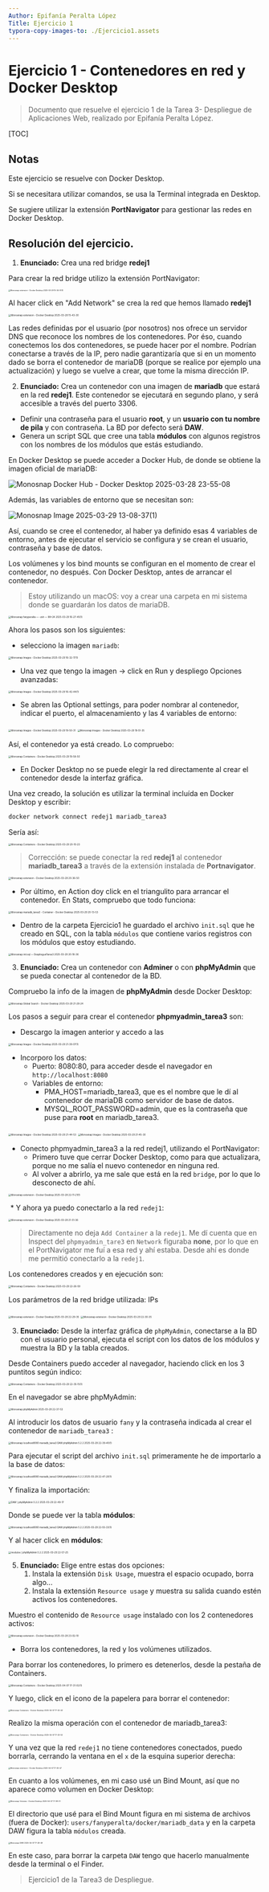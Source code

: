 ```yaml
---
Author: Epifanía Peralta López
Title: Ejercicio 1
typora-copy-images-to: ./Ejercicio1.assets
---
```


# Ejercicio 1 - Contenedores en red y Docker Desktop

> Documento que resuelve el ejercicio 1 de la Tarea 3- Despliegue de Aplicaciones Web, realizado por Epifanía Peralta López.

[TOC]

## Notas

Este ejercicio se resuelve con Docker Desktop.

Si se necesitara utilizar comandos, se usa la Terminal integrada en Desktop.

Se sugiere utilizar la extensión **PortNavigator** para gestionar las redes en Docker Desktop.



## Resolución del ejercicio.



1. **Enunciado:** Crea una red bridge **redej1**

Para crear la red bridge utilizo la extensión PortNavigator:

<img src="./Ejercicio1.assets/Monosnap%20extension%20-%20Docker%20Desktop%202025-03-29%2015-34-51(1).png" alt="Monosnap extension - Docker Desktop 2025-03-29 15-34-51(1)" style="zoom:25%;" />

Al hacer click en "Add Network" se crea la red que hemos llamado **redej1**

<img src="./Ejercicio1.assets/Monosnap%20extension%20-%20Docker%20Desktop%202025-03-29%2015-43-30.png" alt="Monosnap extension - Docker Desktop 2025-03-29 15-43-30" style="zoom:33%;" />



Las redes definidas por el usuario (por nosotros)  nos ofrece un servidor DNS que reconoce los nombres de los contenedores. Por éso, cuando conectemos los dos contenedores, se puede hacer por el nombre. Podrían conectarse a través de la IP, pero nadie garantizaría que si en un momento dado se borra el contenedor de mariaDB (porque se realice por ejemplo una actualización) y luego se vuelve a crear, que tome la misma dirección IP.



2. **Enunciado:** Crea un contenedor con una imagen de **mariadb** que estará en la red **redej1**. Este contenedor se ejecutará en segundo plano, y será accesible a través del puerto 3306.

* Definir una contraseña para el usuario **root**, y un **usuario con tu nombre de pila** y con contraseña. La BD por defecto será **DAW**.
* Genera un script SQL que cree una tabla **módulos** con algunos registros con los nombres de los módulos que estás estudiando.

En Docker Desktop se puede acceder a Docker Hub, de donde se obtiene la imagen oficial de mariaDB:

![Monosnap Docker Hub - Docker Desktop 2025-03-28 23-55-08](./Ejercicio1.assets/Monosnap%20Docker%20Hub%20-%20Docker%20Desktop%202025-03-28%2023-55-08.png)

Además, las variables de entorno que se necesitan son:

![Monosnap Image 2025-03-29 13-08-37(1)](./Ejercicio1.assets/Monosnap%20Image%202025-03-29%2013-08-37(1).png)

Así, cuando se cree el contenedor, al haber ya definido esas 4 variables de entorno, antes de ejecutar el servicio se configura y se crean el usuario, contraseña y base de datos.

Los volúmenes y los bind mounts se configuran en el momento de crear el contenedor, no después. Con Docker Desktop, antes de arrancar el contenedor.

> Estoy utilizando un macOS: voy a crear una carpeta en mi sistema donde se guardarán los datos de mariaDB.

<img src="./Ejercicio1.assets/Monosnap%20fanyperalta%20%E2%80%94%20-zsh%20%E2%80%94%2098%C3%9724%202025-03-29%2016-27-45(1).png" alt="Monosnap fanyperalta — -zsh — 98×24 2025-03-29 16-27-45(1)" style="zoom:33%;" />

Ahora los pasos son los siguientes:

* selecciono la imagen `mariadb`:

<img src="./Ejercicio1.assets/Monosnap%20Images%20-%20Docker%20Desktop%202025-03-29%2016-32-17(1).png" alt="Monosnap Images - Docker Desktop 2025-03-29 16-32-17(1)" style="zoom:33%;" />

* Una vez que tengo la imagen -> click en Run y despliego Opciones avanzadas:

<img src="./Ejercicio1.assets/Monosnap%20Images%20-%20Docker%20Desktop%202025-03-29%2016-42-44(1).png" alt="Monosnap Images - Docker Desktop 2025-03-29 16-42-44(1)" style="zoom:33%;" />

* Se abren las Optional settings, para poder nombrar al contenedor, indicar el puerto, el almacenamiento y las 4 variables de entorno:

<img src="./Ejercicio1.assets/Monosnap%20Images%20-%20Docker%20Desktop%202025-03-29%2019-50-31.png" alt="Monosnap Images - Docker Desktop 2025-03-29 19-50-31" style="zoom:33%;" />

<img src="./Ejercicio1.assets/Monosnap%20Images%20-%20Docker%20Desktop%202025-03-29%2019-51-35.png" alt="Monosnap Images - Docker Desktop 2025-03-29 19-51-35" style="zoom:33%;" />

Así, el contenedor ya está creado. Lo compruebo:

<img src="./Ejercicio1.assets/Monosnap%20Containers%20-%20Docker%20Desktop%202025-03-29%2019-58-50.png" alt="Monosnap Containers - Docker Desktop 2025-03-29 19-58-50" style="zoom:33%;" />

* En Docker Desktop no se puede elegir la red directamente al crear el contenedor desde la interfaz gráfica. 

Una vez creado, la solución es utilizar la terminal incluída en Docker Desktop y escribir:

```bash
docker network connect redej1 mariadb_tarea3
```

Sería así:

<img src="./Ejercicio1.assets/Monosnap%20Containers%20-%20Docker%20Desktop%202025-03-29%2020-10-23.png" alt="Monosnap Containers - Docker Desktop 2025-03-29 20-10-23" style="zoom:33%;" />

> Corrección: se puede conectar la red **redej1** al contenedor **mariadb_tarea3** a través de la extensión instalada de **Portnavigator**.

<img src="./Ejercicio1.assets/Monosnap%20extension%20-%20Docker%20Desktop%202025-03-29%2020-36-50.png" alt="Monosnap extension - Docker Desktop 2025-03-29 20-36-50" style="zoom:33%;" />



* Por último, en Action doy click en el triangulito para arrancar el contenedor.  En Stats, compruebo que todo funciona:

<img src="./Ejercicio1.assets/Monosnap%20mariadb_tarea3%20-%20Container%20-%20Docker%20Desktop%202025-03-29%2020-13-53.png" alt="Monosnap mariadb_tarea3 - Container - Docker Desktop 2025-03-29 20-13-53" style="zoom:33%;" />



* Dentro de la carpeta Ejercicio1 he guardado el archivo `init.sql`  que he creado en SQL, con la tabla `módulos` que contiene varios registros con los módulos que estoy estudiando.

<img src="./Ejercicio1.assets/Monosnap%20init.sql%20%E2%80%94%20DespliegueTarea3%202025-03-29%2020-18-36.png" alt="Monosnap init.sql — DespliegueTarea3 2025-03-29 20-18-36" style="zoom:33%;" />



3. **Enunciado:** Crea un contenedor con **Adminer** o con **phpMyAdmin** que se pueda conectar al contenedor de la BD.

Compruebo la info de la imagen de **phpMyAdmin** desde Docker Desktop:

<img src="./Ejercicio1.assets/Monosnap%20Global%20Search%20-%20Docker%20Desktop%202025-03-29%2021-29-24.png" alt="Monosnap Global Search - Docker Desktop 2025-03-29 21-29-24" style="zoom:33%;" />

Los pasos a seguir para crear el contenedor **phpmyadmin_tarea3** son:

* Descargo la imagen anterior y accedo a las 

<img src="./Ejercicio1.assets/Monosnap%20Images%20-%20Docker%20Desktop%202025-03-29%2021-39-07(1).png" alt="Monosnap Images - Docker Desktop 2025-03-29 21-39-07(1)" style="zoom:33%;" />

* Incorporo los datos:
  * Puerto: 8080:80, para acceder desde el navegador en `http://localhost:8080`
  * Variables de entorno:
    * PMA_HOST=mariadb_tarea3, que es el nombre que le dí al contenedor de mariaDB como servidor de base de datos.
    * MYSQL_ROOT_PASSWORD=admin, que es la contraseña que puse para **root** en mariadb_tarea3.

<img src="./Ejercicio1.assets/Monosnap%20Images%20-%20Docker%20Desktop%202025-03-29%2021-44-53.png" alt="Monosnap Images - Docker Desktop 2025-03-29 21-44-53" style="zoom:33%;" />

<img src="./Ejercicio1.assets/Monosnap%20Images%20-%20Docker%20Desktop%202025-03-29%2021-45-30.png" alt="Monosnap Images - Docker Desktop 2025-03-29 21-45-30" style="zoom:33%;" />

* Conecto phpmyadmin_tarea3 a la red redej1, utilizando el PortNavigator:
  * Primero tuve que cerrar Docker Desktop, como para que actualizara, porque no me salía el nuevo contenedor en ninguna red.
  * Al volver a abrirlo, ya me sale que está en la red `bridge`, por lo que lo desconecto de ahí.

<img src="./Ejercicio1.assets/Monosnap%20extension%20-%20Docker%20Desktop%202025-03-29%2022-11-21(1).png" alt="Monosnap extension - Docker Desktop 2025-03-29 22-11-21(1)" style="zoom:33%;" />

​			* Y ahora ya puedo conectarlo a la red `redej1`:

<img src="./Ejercicio1.assets/Monosnap%20extension%20-%20Docker%20Desktop%202025-03-29%2021-51-36.png" alt="Monosnap extension - Docker Desktop 2025-03-29 21-51-36" style="zoom:33%;" />

> Directamente no deja `Add Container` a la `redej1`. Me dí cuenta que en Inspect del `phpmyadmin_tare3` en `Network` figuraba **none**, por lo que en el PortNavigator me fuí a esa red y ahí estaba. Desde ahí es donde me permitió conectarlo a la `redej1`.



Los contenedores creados y en ejecución son:

<img src="./Ejercicio1.assets/Monosnap%20Containers%20-%20Docker%20Desktop%202025-03-29%2022-26-59.png" alt="Monosnap Containers - Docker Desktop 2025-03-29 22-26-59" style="zoom:33%;" />

Los parámetros de la red bridge utilizada: IPs

<img src="./Ejercicio1.assets/Monosnap%20extension%20-%20Docker%20Desktop%202025-03-29%2022-29-35.png" alt="Monosnap extension - Docker Desktop 2025-03-29 22-29-35" style="zoom:33%;" />

<img src="./Ejercicio1.assets/Monosnap%20extension%20-%20Docker%20Desktop%202025-03-29%2022-30-35.png" alt="Monosnap extension - Docker Desktop 2025-03-29 22-30-35" style="zoom:33%;" />



3. **Enunciado:** Desde la interfaz gráfica de `phpMyAdmin`, conectarse a la BD con el usuario personal, ejecuta el script con los datos de los módulos y muestra la BD y la tabla creados.

Desde Containers puedo acceder al navegador, haciendo click en los 3 puntitos según indico:

<img src="./Ejercicio1.assets/Monosnap%20Containers%20-%20Docker%20Desktop%202025-03-29%2022-35-15(1).png" alt="Monosnap Containers - Docker Desktop 2025-03-29 22-35-15(1)" style="zoom:33%;" />

En el navegador se abre phpMyAdmin:

<img src="./Ejercicio1.assets/Monosnap%20phpMyAdmin%202025-03-29%2022-37-53.png" alt="Monosnap phpMyAdmin 2025-03-29 22-37-53" style="zoom:33%;" />

Al introducir los datos de usuario `fany` y la contraseña indicada al crear el contenedor de `mariadb_tarea3` :

<img src="./Ejercicio1.assets/Monosnap%20localhost8080%20%20mariadb_tarea3%20%20DAW%20%20phpMyAdmin%205.2.2%202025-03-29%2022-39-40(1).png" alt="Monosnap localhost8080  mariadb_tarea3  DAW  phpMyAdmin 5.2.2 2025-03-29 22-39-40(1)" style="zoom:33%;" />

Para ejecutar el script del archivo `init.sql` primeramente he de importarlo a la base de datos:

<img src="./Ejercicio1.assets/Monosnap%20localhost8080%20%20mariadb_tarea3%20%20DAW%20%20phpMyAdmin%205.2.2%202025-03-29%2022-47-20(1).png" alt="Monosnap localhost8080  mariadb_tarea3  DAW  phpMyAdmin 5.2.2 2025-03-29 22-47-20(1)" style="zoom:33%;" />

Y finaliza la importación:

<img src="./Ejercicio1.assets/%20DAW%20%7C%20phpMyAdmin%205.2.2%202025-03-29%2022-49-17.png" alt=" DAW | phpMyAdmin 5.2.2 2025-03-29 22-49-17" style="zoom:33%;" />

Donde se puede ver la tabla **módulos**:

<img src="./Ejercicio1.assets/Monosnap%20localhost8080%20%20mariadb_tarea3%20%20DAW%20%20phpMyAdmin%205.2.2%202025-03-29%2022-55-33(1).png" alt="Monosnap localhost8080  mariadb_tarea3  DAW  phpMyAdmin 5.2.2 2025-03-29 22-55-33(1)" style="zoom:33%;" />

Y al hacer click en **módulos**:

<img src="./Ejercicio1.assets/%20modulos%20%7C%20phpMyAdmin%205.2.2%202025-03-29%2022-57-25.png" alt=" modulos | phpMyAdmin 5.2.2 2025-03-29 22-57-25" style="zoom:33%;" />



5. **Enunciado:** Elige entre estas dos opciones:
   1. Instala la extensión `Disk Usage`, muestra el espacio ocupado, borra algo...
   2. Instala la extensión `Resource usage` y muestra su salida cuando estén activos los contenedores.

Muestro el contenido de `Resource usage` instalado con los 2 contenedores activos:

<img src="./Ejercicio1.assets/Monosnap%20extension%20-%20Docker%20Desktop%202025-03-29%2023-02-10.png" alt="Monosnap extension - Docker Desktop 2025-03-29 23-02-10" style="zoom:33%;" />



* Borra los contenedores, la red y los volúmenes utilizados.

Para borrar los contenedores, lo primero es detenerlos, desde la pestaña de Containers.

<img src="./Ejercicio1.assets/Monosnap%20Containers%20-%20Docker%20Desktop%202025-04-07%2017-31-02(1).png" alt="Monosnap Containers - Docker Desktop 2025-04-07 17-31-02(1)" style="zoom:33%;" />

Y luego, click en el icono de la papelera para borrar el contenedor:

<img src="./Ejercicio1.assets/Monosnap%20Containers%20-%20Docker%20Desktop%202025-04-07%2017-32-43.png" alt="Monosnap Containers - Docker Desktop 2025-04-07 17-32-43" style="zoom:25%;" />

Realizo la misma operación con el contenedor de mariadb_tarea3:

<img src="./Ejercicio1.assets/Monosnap%20Containers%20-%20Docker%20Desktop%202025-04-07%2017-33-53.png" alt="Monosnap Containers - Docker Desktop 2025-04-07 17-33-53" style="zoom:25%;" />

Y una vez que la red `redej1` no tiene contenedores conectados, puedo borrarla,  cerrando la ventana en el `x` de la esquina superior derecha:

<img src="./Ejercicio1.assets/Monosnap%20extension%20-%20Docker%20Desktop%202025-04-07%2017-35-47.png" alt="Monosnap extension - Docker Desktop 2025-04-07 17-35-47" style="zoom:25%;" />

En cuanto a los volúmenes, en mi caso usé un Bind Mount, así que no aparece como volumen en Docker Desktop:

<img src="./Ejercicio1.assets/Monosnap%20Volumes%20-%20Docker%20Desktop%202025-04-07%2017-38-01.png" alt="Monosnap Volumes - Docker Desktop 2025-04-07 17-38-01" style="zoom:25%;" />

El directorio que usé  para el Bind Mount figura en mi sistema de archivos (fuera de Docker): `users/fanyperalta/docker/mariadb_data` y en la carpeta DAW figura la tabla `módulos` creada.

<img src="./Ejercicio1.assets/Monosnap%20DAW%202025-04-07%2017-26-49.png" alt="Monosnap DAW 2025-04-07 17-26-49" style="zoom:25%;" />

En este caso, para borrar la carpeta `DAW` tengo que hacerlo manualmente desde la terminal o el Finder.

> Ejercicio1 de la Tarea3 de Despliegue.
